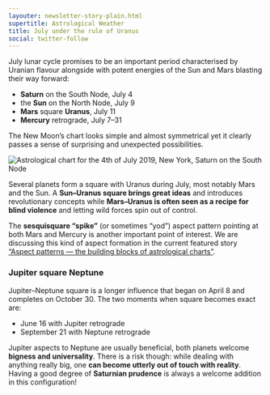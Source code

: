 ```yaml
---
layouter: newsletter-story-plain.html
supertitle: Astrological Weather
title: July under the rule of Uranus
social: twitter-follow
---
```


July lunar cycle promises to be an important period characterised by Uranian flavour alongside with potent energies of the Sun and Mars blasting their way forward:

* **Saturn** on the South Node, July 4
* the **Sun** on the North Node, July 9
* **Mars** square **Uranus**, July 11
* **Mercury** retrograde, July 7–31

The New Moon’s chart looks simple and almost symmetrical yet it clearly passes a sense of surprising and unexpected possibilities. 

<img class="lazyload inline border" data-srcset="/images/newsletters/tn-chart-2019-07-04.png" alt="Astrological chart for the 4th of July 2019, New York, Saturn on the South Node">

Several planets form a square with Uranus during July, most notably Mars and the Sun. A **Sun–Uranus square brings great ideas** and introduces revolutionary concepts while **Mars–Uranus is often seen as a recipe for blind violence** and letting wild forces spin out of control. 

The **sesquisquare “spike”** (or sometimes “yod”) aspect pattern pointing at both Mars and Mercury is another important point of interest. We are discussing this kind of aspect formation in the current featured story [“Aspect patterns — the building blocks of astrological charts”](/posts/astrology/philosophy/2019/07/01/aspect-patterns-building-blocks-of-charts.html).

### Jupiter square Neptune

Jupiter–Neptune square is a longer influence that began on April 8 and completes on October 30. The two moments when square becomes exact are:

* June 16 with Jupiter retrograde
* September 21 with Neptune retrograde

Jupiter aspects to Neptune are usually beneficial, both planets welcome **bigness and universality**. There is a risk though: while dealing with anything really big, one **can become utterly out of touch with reality**. Having a good degree of **Saturnian prudence** is always a welcome addition in this configuration!